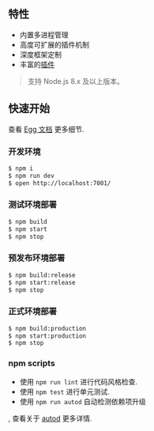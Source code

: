 ## 特性

- 内置多进程管理
- 高度可扩展的插件机制
- 深度框架定制
- 丰富的[插件](https://github.com/search?q=topic%3Aegg-plugin&type=Repositories)

> 支持 Node.js 8.x 及以上版本。

## 快速开始

<!-- add docs here for user -->

查看 [Egg 文档][egg] 更多细节.

### 开发环境

```bash
$ npm i
$ npm run dev
$ open http://localhost:7001/
```

### 测试环境部署

```bash
$ npm build
$ npm start
$ npm stop
```

### 预发布环境部署

```bash
$ npm build:release
$ npm start:release
$ npm stop
```

### 正式环境部署

```bash
$ npm build:production
$ npm start:production
$ npm stop
```

### npm scripts

- 使用 `npm run lint` 进行代码风格检查.
- 使用 `npm test` 进行单元测试.
- 使用 `npm run autod` 自动检测依赖项升级
                     
, 查看关于 [autod](https://www.npmjs.com/package/autod) 更多详情.


[egg]: https://eggjs.org
